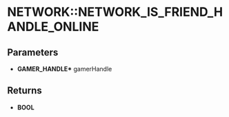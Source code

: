# NETWORK::NETWORK_IS_FRIEND_HANDLE_ONLINE

## Parameters
* **GAMER_HANDLE\*** gamerHandle

## Returns
* **BOOL**